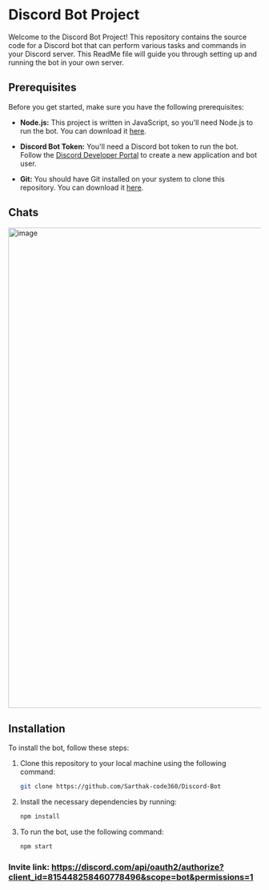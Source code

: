 # Discord Bot Project

Welcome to the Discord Bot Project! This repository contains the source code for a Discord bot that can perform various tasks and commands in your Discord server. This ReadMe file will guide you through setting up and running the bot in your own server.


## Prerequisites

Before you get started, make sure you have the following prerequisites:

- **Node.js:** This project is written in JavaScript, so you'll need Node.js to run the bot. You can download it [here](https://nodejs.org/).

- **Discord Bot Token:** You'll need a Discord bot token to run the bot. Follow the [Discord Developer Portal](https://discord.com/developers/applications) to create a new application and bot user.

- **Git:** You should have Git installed on your system to clone this repository. You can download it [here](https://git-scm.com/).

## Chats
<img width="960" alt="image" src="https://github.com/Sarthak-code360/Discord-Bot/assets/74900672/71011ef5-6f0c-4e23-9b00-edda2a6bddcc">


## Installation

To install the bot, follow these steps:

1. Clone this repository to your local machine using the following command:

   ```bash
   git clone https://github.com/Sarthak-code360/Discord-Bot

2. Install the necessary dependencies by running:

   ```bash
   npm install

3. To run the bot, use the following command:

   ```bash
   npm start

### Invite link: https://discord.com/api/oauth2/authorize?client_id=815448258460778496&scope=bot&permissions=1
